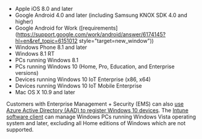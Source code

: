 
  - Apple iOS 8.0 and later
  - Google Android 4.0 and later (including Samsung KNOX SDK 4.0 and higher)
  - Google Android for Work ([requirements](https://support.google.com/work/android/answer/6174145?hl=en&ref_topic=6151012 style="target=new_window"))
  - Windows Phone 8.1 and later
  - Windows 8.1 RT
  - PCs running Windows 8.1
  - PCs running Windows 10 (Home, Pro, Education, and Enterprise versions)
  - Devices running Windows 10 IoT Enterprise (x86, x64)
  - Devices running Windows 10 IoT Mobile Enterprise
  - Mac OS X 10.9 and later

Customers with Enterprise Management + Security (EMS) can also [use Azure Active Directory (AAD) to register Windows 10 devices](/intune/deploy-use/set-up-windows-device-management-with-microsoft-intune#azure-active-directory-enrollment). The [Intune software client](/intune/deploy-use/manage-windows-pcs-with-microsoft-intune) can manage Windows PCs running Windows Vista operating system and later, excluding all Home editions of Windows which are not supported.  

